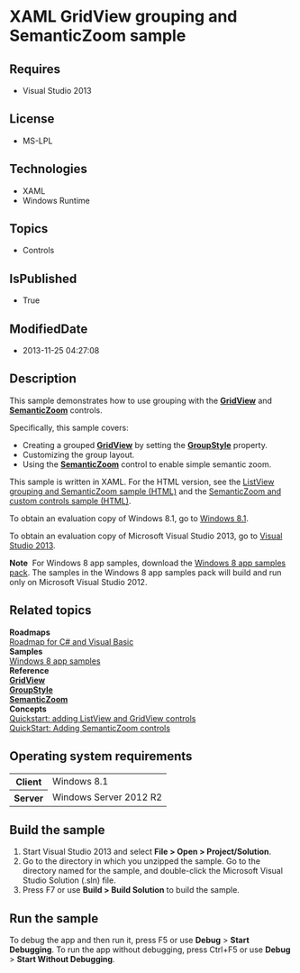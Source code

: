 # XAML GridView grouping and SemanticZoom sample
## Requires
* Visual Studio 2013
## License
* MS-LPL
## Technologies
* XAML
* Windows Runtime
## Topics
* Controls
## IsPublished
* True
## ModifiedDate
* 2013-11-25 04:27:08
## Description

<div id="mainSection">
<p>This sample demonstrates how to use grouping with the <a href="http://msdn.microsoft.com/library/windows/apps/br242705">
<b>GridView</b></a> and <a href="http://msdn.microsoft.com/library/windows/apps/hh702601">
<b>SemanticZoom</b></a> controls. </p>
<p>Specifically, this sample covers:</p>
<ul>
<li>Creating a grouped <a href="http://msdn.microsoft.com/library/windows/apps/br242705">
<b>GridView</b></a> by setting the <a href="http://msdn.microsoft.com/library/windows/apps/br242809">
<b>GroupStyle</b></a> property. </li><li>Customizing the group layout. </li><li>Using the <a href="http://msdn.microsoft.com/library/windows/apps/hh702601"><b>SemanticZoom</b></a> control to enable simple semantic zoom.
</li></ul>
<p></p>
<p>This sample is written in XAML. For the HTML version, see the <a href="http://go.microsoft.com/fwlink/p/?linkid=231563">
ListView grouping and SemanticZoom sample (HTML)</a> and the <a href="http://go.microsoft.com/fwlink/p/?linkid=242400">
SemanticZoom and custom controls sample (HTML)</a>.</p>
<p>To obtain an evaluation copy of Windows&nbsp;8.1, go to <a href="http://go.microsoft.com/fwlink/p/?linkid=301696">
Windows&nbsp;8.1</a>.</p>
<p>To obtain an evaluation copy of Microsoft Visual Studio&nbsp;2013, go to <a href="http://go.microsoft.com/fwlink/p/?linkid=301697">
Visual Studio&nbsp;2013</a>.</p>
<p></p>
<p class="note"><b>Note</b>&nbsp;&nbsp;For Windows&nbsp;8 app samples, download the <a href="http://go.microsoft.com/fwlink/p/?LinkId=301698">
Windows&nbsp;8 app samples pack</a>. The samples in the Windows&nbsp;8 app samples pack will build and run only on Microsoft Visual Studio&nbsp;2012.</p>
<p></p>
<h2><a id="related_topics"></a>Related topics</h2>
<dl><dt><b>Roadmaps</b> </dt><dt><a href="http://msdn.microsoft.com/library/windows/apps/br229583">Roadmap for C# and Visual Basic</a>
</dt><dt><b>Samples</b> </dt><dt><a href="http://go.microsoft.com/fwlink/p/?LinkID=227694">Windows 8 app samples</a>
</dt><dt><b>Reference</b> </dt><dt><a href="http://msdn.microsoft.com/library/windows/apps/br242705"><b>GridView</b></a>
</dt><dt><a href="http://msdn.microsoft.com/library/windows/apps/br242809"><b>GroupStyle</b></a>
</dt><dt><a href="http://msdn.microsoft.com/library/windows/apps/hh702601"><b>SemanticZoom</b></a>
</dt><dt><b>Concepts</b> </dt><dt><a href="http://msdn.microsoft.com/library/windows/apps/hh780650">Quickstart: adding ListView and GridView controls</a>
</dt><dt><a href="http://msdn.microsoft.com/library/windows/apps/hh781234">QuickStart: Adding SemanticZoom controls</a>
</dt></dl>
<h2>Operating system requirements</h2>
<table>
<tbody>
<tr>
<th>Client</th>
<td><dt>Windows&nbsp;8.1 </dt></td>
</tr>
<tr>
<th>Server</th>
<td><dt>Windows Server&nbsp;2012&nbsp;R2 </dt></td>
</tr>
</tbody>
</table>
<h2>Build the sample</h2>
<ol>
<li>Start Visual Studio&nbsp;2013 and select <b>File &gt; Open &gt; Project/Solution</b>.
</li><li>Go to the directory in which you unzipped the sample. Go to the directory named for the sample, and double-click the Microsoft Visual Studio Solution (.sln) file.
</li><li>Press F7 or use <b>Build &gt; Build Solution</b> to build the sample. </li></ol>
<h2>Run the sample</h2>
<p>To debug the app and then run it, press F5 or use <b>Debug</b> &gt; <b>Start Debugging</b>. To run the app without debugging, press Ctrl&#43;F5 or use
<b>Debug</b> &gt; <b>Start Without Debugging</b>.</p>
</div>

